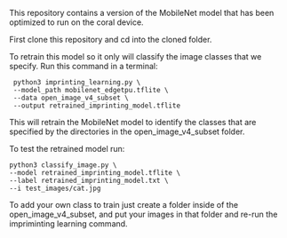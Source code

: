 This repository contains a version of the MobileNet model that has been optimized to run
on the coral device.

First clone this repository and cd into the cloned folder. 

To retrain this model so it only will classify the image classes that we specify. Run this command in
a terminal:
```
 python3 imprinting_learning.py \
 --model_path mobilenet_edgetpu.tflite \
 --data open_image_v4_subset \
 --output retrained_imprinting_model.tflite
```
This will retrain the MobileNet model to identify the classes that are specified
by the directories in the open_image_v4_subset folder. 

To test the retrained model run:
```
python3 classify_image.py \
--model retrained_imprinting_model.tflite \
--label retrained_imprinting_model.txt \
--i test_images/cat.jpg
```

To add your own class to train
just create a folder inside of the open_image_v4_subset, and put your images in that folder and re-run the impriminting learning command. 
